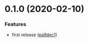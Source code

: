 # 0.1.0 (2020-02-10)


### Features

* first release ([ea9dec1](https://github.com/newrelic/nr1-attributory/commit/ea9dec18f6f5571c63dee9c6c8d068f44aead952))
